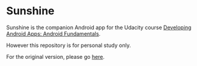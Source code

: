 Sunshine
========

Sunshine is the companion Android app for the Udacity course [Developing Android Apps: Android Fundamentals](https://www.udacity.com/course/ud853).

However this repository is for personal study only.

For the original version, please go [here](https://github.com/udacity/Sunshine).